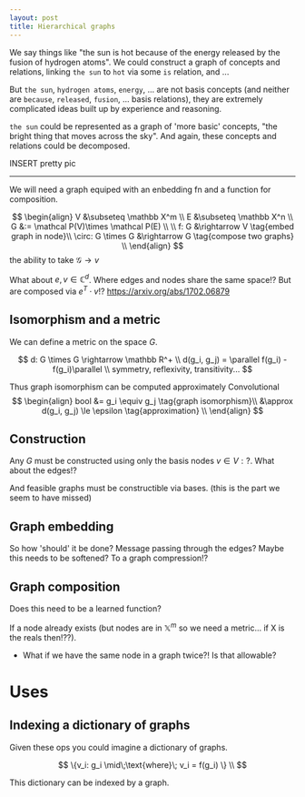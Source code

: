 ```yaml
---
layout: post
title: Hierarchical graphs
---
```


We say things like "the sun is hot because of the energy released by the fusion of hydrogen atoms". We could construct a graph of concepts and relations, linking `the sun` to `hot` via some `is` relation, and ...

But `the sun`, `hydrogen atoms`, `energy`, ... are not basis concepts (and neither are `because`, `released`, `fusion`, ... basis relations), they are extremely complicated ideas built up by experience and reasoning.

`the sun` could be represented as a graph of 'more basic' concepts, "the bright thing that moves across the sky". And again, these concepts and relations could be decomposed.

INSERT pretty pic

***

We will need a graph equiped with an enbedding fn and a function for composition.

$$
\begin{align}
V &\subseteq \mathbb X^m \\
E &\subseteq \mathbb X^n \\
G &:= \mathcal P(V)\times \mathcal P(E) \\
\\
f: G &\rightarrow V \tag{embed graph in node}\\
\circ: G \times G &\rightarrow G \tag{compose two graphs} \\
\end{align}
$$
the ability to take $\mathcal G \rightarrow v$


What about $e,v \in \mathbb C^d$. Where edges and nodes share the same space!? But are composed via $e^T \cdot v$!?
https://arxiv.org/abs/1702.06879

## Isomorphism and a metric

We can define a metric on the space $G$.

$$
d: G \times G \rightarrow \mathbb R^+ \\
d(g_i, g_j) = \parallel f(g_i) - f(g_i)\parallel \\
symmetry, reflexivity, transitivity...
$$

Thus graph isomorphism can be computed approximately Convolutional
$$
\begin{align}
bool &= g_i \equiv g_j \tag{graph isomorphism}\\
&\approx d(g_i, g_j) \le \epsilon \tag{approximation} \\
\end{align}
$$

## Construction

Any $G$ must be constructed using only the basis nodes $v \in V: ?$. What about the edges!?

And feasible graphs must be constructible via bases. (this is the part we seem to have missed)

## Graph embedding

So how 'should' it be done? Message passing through the edges?
Maybe this needs to be softened?
To a graph compression!?

## Graph composition

Does this need to be a learned function?

If a node already exists (but nodes are in $\mathbb X^m$ so we need a metric... if X is the reals then!??).

- What if we have the same node in a graph twice?! Is that allowable?


# Uses

## Indexing a dictionary of graphs

Given these ops you could imagine a dictionary of graphs.

$$
\{v_i: g_i \mid\;\text{where}\; v_i = f(g_i) \} \\
$$

This dictionary can be indexed by a graph.

##
